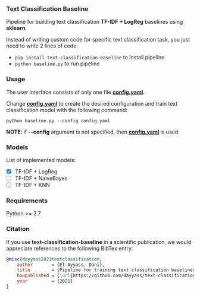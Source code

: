 ### Text Classification Baseline
Pipeline for building text classification **TF-IDF + LogReg** baselines using **sklearn**.

Instead of writing custom code for specific text classification task, you just need to write 2 lines of code:
- `pip install text-classification-baseline` to install pipeline
- `python baseline.py` to run pipeline

### Usage
The user interface consists of only one file [**config.yaml**](https://github.com/dayyass/text-classification-baseline/blob/main/config.yaml).

Change [**config.yaml**](https://github.com/dayyass/text-classification-baseline/blob/main/config.yaml) to create the desired configuration and train text classification model with the following command:
```python3
python baseline.py --config config.yaml
```
**NOTE**: if **--config** argument is not specified, then [**config.yaml**](https://github.com/dayyass/text-classification-baseline/blob/main/config.yaml) is used.

### Models
List of implemented models:
- [x] TF-IDF + LogReg
- [ ] TF-IDF + NaiveBayes
- [ ] TF-IDF + KNN

### Requirements
Python >= 3.7

### Citation
If you use **text-classification-baseline** in a scientific publication, we would appreciate references to the following BibTex entry:
```bibtex
@misc{dayyass2021textclassification,
    author       = {El-Ayyass, Dani},
    title        = {Pipeline for training text classification baselines},
    howpublished = {\url{https://github.com/dayyass/text-classification-baseline}},
    year         = {2021}
}
```
